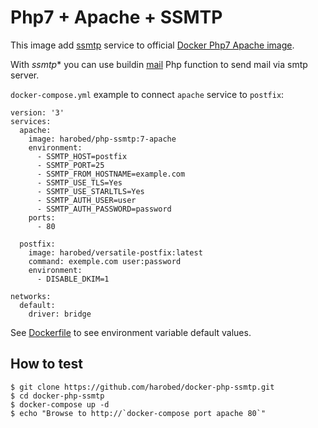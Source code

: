 # Php7 + Apache + SSMTP

This image add [ssmtp](https://wiki.archlinux.org/index.php/SSMTP) service to official
[Docker Php7 Apache image](https://github.com/docker-library/php/blob/fd8e15250a0c7667b161c34a25f7916b01f72367/7.2/stretch/apache/Dockerfile).

With *ssmtp** you can use buildin [mail](http://php.net/manual/en/function.mail.php) Php function
to send mail via smtp server.

`docker-compose.yml` example to connect `apache` service to `postfix`:

```
version: '3'
services:
  apache:
    image: harobed/php-ssmtp:7-apache
    environment:
      - SSMTP_HOST=postfix
      - SSMTP_PORT=25
      - SSMTP_FROM_HOSTNAME=example.com
      - SSMTP_USE_TLS=Yes
      - SSMTP_USE_STARLTLS=Yes
      - SSMTP_AUTH_USER=user
      - SSMTP_AUTH_PASSWORD=password
    ports:
      - 80

  postfix:
    image: harobed/versatile-postfix:latest
    command: exemple.com user:password
    environment:
      - DISABLE_DKIM=1

networks:
  default:
    driver: bridge
```

See [Dockerfile](Dockerfile) to see environment variable default values.


## How to test

```
$ git clone https://github.com/harobed/docker-php-ssmtp.git
$ cd docker-php-ssmtp
$ docker-compose up -d
$ echo "Browse to http://`docker-compose port apache 80`"
```
